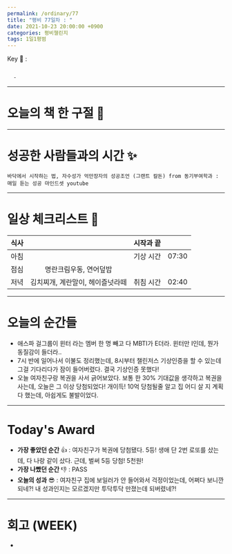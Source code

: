 ```yaml
---
permalink: /ordinary/77
title: "평비 77일차 : "
date: 2021-10-23 20:00:00 +0900
categories: 평비챌린지
tags: 1일1평범
---  
```

Key 🔑 : 
```

  - 
```

---
# 오늘의 책 한 구절 📕


---
# 성공한 사람들과의 시간 ✨
`바닥에서 시작하는 법, 자수성가 억만장자의 성공조언 (그랜트 칼돈) from 동기부여학과 : 매일 듣는 성공 마인드셋 youtube`  


---
# 일상 체크리스트 📃

| 식사 |  | 시작과 끝 |  |
|:----:|:----:|:----:|:----:|
| 아침 |  | 기상 시간 | 07:30 |
| 점심 | 명란크림우동, 연어덮밥 |  |  |
| 저녁 | 김치찌개, 계란말이, 헤이즐넛라떼 | 취침 시간 | 02:40 |

---
# 오늘의 순간들
- 애스파 걸그룹이 윈터 라는 멤버 한 명 빼고 다 MBTI가 E더라. 윈터만 I인데, 뭔가 동질감이 들더라..
- 7시 반에 일어나서 이불도 정리했는데, 8시부터 챌린저스 기상인증을 할 수 있는데 그걸 기다리다가 잠이 들어버렸다. 결국 기상인증 못했다!
- 오늘 여자친구랑 복권을 사서 긁어보았다. 보통 한 30% 기대값을 생각하고 복권을 사는데, 오늘은 그 이상 당첨되었다! 개이득! 10억 당첨될줄 알고 집 어디 살 지 계획 다 했는데, 아쉽게도 불발이었다.

---
# Today's Award
- **가장 좋았던 순간** 👍 : 여자친구가 복권에 당첨됐다. 5등! 생애 단 2번 로또를 샀는데, 다 나랑 같이 샀다. 근데, 벌써 5등 당첨! 5천원!
- **가장 나빴던 순간** 👎 : PASS
- **오늘의 성과** 😎 : 여자친구 집에 보일러가 안 들어와서 걱정이었는데, 어쩌다 보니깐 되네?! 내 성과인지는 모르겠지만 투닥투닥 만졌는데 되버렸네?!

---
# 회고 (WEEK)
- 